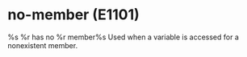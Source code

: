 # no-member (E1101)

%s %r has no %r member%s Used when a variable is accessed for a
nonexistent member.
